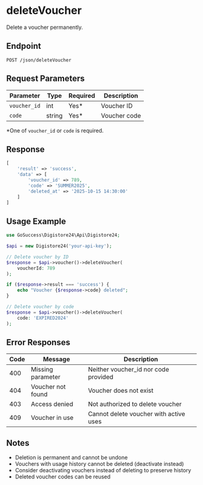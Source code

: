 # deleteVoucher

Delete a voucher permanently.

## Endpoint

```
POST /json/deleteVoucher
```

## Request Parameters

| Parameter | Type | Required | Description |
|-----------|------|----------|-------------|
| `voucher_id` | int | Yes* | Voucher ID |
| `code` | string | Yes* | Voucher code |

*One of `voucher_id` or `code` is required.

## Response

```php
[
    'result' => 'success',
    'data' => [
        'voucher_id' => 789,
        'code' => 'SUMMER2025',
        'deleted_at' => '2025-10-15 14:30:00'
    ]
]
```

## Usage Example

```php
use GoSuccess\Digistore24\Api\Digistore24;

$api = new Digistore24('your-api-key');

// Delete voucher by ID
$response = $api->voucher()->deleteVoucher(
    voucherId: 789
);

if ($response->result === 'success') {
    echo "Voucher {$response->code} deleted";
}

// Delete voucher by code
$response = $api->voucher()->deleteVoucher(
    code: 'EXPIRED2024'
);
```

## Error Responses

| Code | Message | Description |
|------|---------|-------------|
| 400 | Missing parameter | Neither voucher_id nor code provided |
| 404 | Voucher not found | Voucher does not exist |
| 403 | Access denied | Not authorized to delete voucher |
| 409 | Voucher in use | Cannot delete voucher with active uses |

## Notes

- Deletion is permanent and cannot be undone
- Vouchers with usage history cannot be deleted (deactivate instead)
- Consider deactivating vouchers instead of deleting to preserve history
- Deleted voucher codes can be reused
